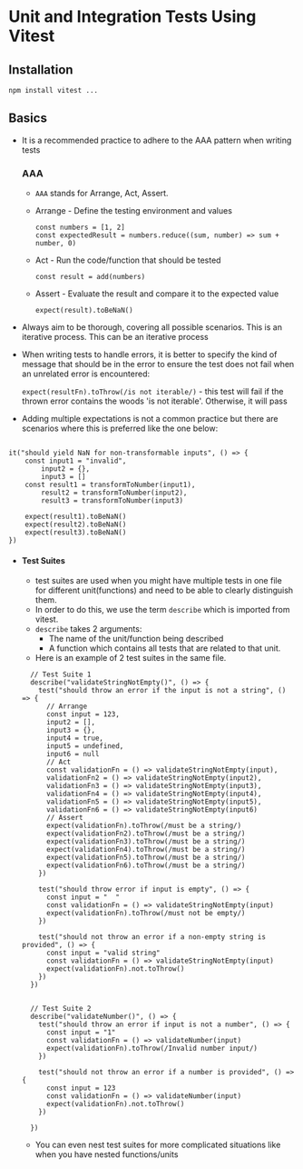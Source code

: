 # Unit and Integration Tests Using Vitest

## Installation

```
npm install vitest ...

```

## Basics

-   It is a recommended practice to adhere to the AAA pattern when writing tests

    ### AAA

    -   `AAA` stands for Arrange, Act, Assert.
    -   Arrange - Define the testing environment and values

        ```
        const numbers = [1, 2]
        const expectedResult = numbers.reduce((sum, number) => sum + number, 0)
        ```

    -   Act - Run the code/function that should be tested

        ```
        const result = add(numbers)
        ```

    -   Assert - Evaluate the result and compare it to the expected value
        ```
        expect(result).toBeNaN()
        ```

-   Always aim to be thorough, covering all possible scenarios. This is an iterative process. This can be an iterative process
-   When writing tests to handle errors, it is better to specify the kind of message that should be in the error to ensure the test does not fail when an unrelated error is encountered:

    `expect(resultFn).toThrow(/is not iterable/)` - this test will fail if the thrown error contains the woods 'is not iterable'. Otherwise, it will pass

-   Adding multiple expectations is not a common practice but there are scenarios where this is preferred like the one below:

```

it("should yield NaN for non-transformable inputs", () => {
	const input1 = "invalid",
		input2 = {},
		input3 = []
	const result1 = transformToNumber(input1),
		result2 = transformToNumber(input2),
		result3 = transformToNumber(input3)

	expect(result1).toBeNaN()
	expect(result2).toBeNaN()
	expect(result3).toBeNaN()
})

```

-   #### Test Suites

      - test suites are used when you might have multiple tests in one file for different unit(functions) and need to be able to clearly distinguish them.
      - In order to do this, we use the term `describe` which is imported from vitest.
      - `describe` takes 2 arguments:
        - The name of the unit/function being described
        - A function which contains all tests that are related to that unit.
      - Here is an example of 2 test suites in the same file.
  

      ```
        // Test Suite 1
        describe("validateStringNotEmpty()", () => {
          test("should throw an error if the input is not a string", () => {
            // Arrange
            const input = 123,
            input2 = [],
            input3 = {},
            input4 = true,
            input5 = undefined,
            input6 = null
            // Act
            const validationFn = () => validateStringNotEmpty(input),
            validationFn2 = () => validateStringNotEmpty(input2),
            validationFn3 = () => validateStringNotEmpty(input3),
            validationFn4 = () => validateStringNotEmpty(input4),
            validationFn5 = () => validateStringNotEmpty(input5),
            validationFn6 = () => validateStringNotEmpty(input6)
            // Assert
            expect(validationFn).toThrow(/must be a string/)
            expect(validationFn2).toThrow(/must be a string/)
            expect(validationFn3).toThrow(/must be a string/)
            expect(validationFn4).toThrow(/must be a string/)
            expect(validationFn5).toThrow(/must be a string/)
            expect(validationFn6).toThrow(/must be a string/)
          })

          test("should throw error if input is empty", () => {
            const input = "  "
            const validationFn = () => validateStringNotEmpty(input)
            expect(validationFn).toThrow(/must not be empty/)
          })

          test("should not throw an error if a non-empty string is provided", () => {
            const input = "valid string"
            const validationFn = () => validateStringNotEmpty(input)
            expect(validationFn).not.toThrow()
          })
        })


        // Test Suite 2
        describe("validateNumber()", () => {
          test("should throw an error if input is not a number", () => {
            const input = "1"
            const validationFn = () => validateNumber(input)
            expect(validationFn).toThrow(/Invalid number input/)
          })

          test("should not throw an error if a number is provided", () => {
            const input = 123
            const validationFn = () => validateNumber(input)
            expect(validationFn).not.toThrow()
          })

        })

      ```
    - You can even nest test suites for more complicated situations like when you have nested functions/units
